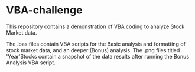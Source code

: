 # VBA-challenge
This repository contains a demonstration of VBA coding to analyze Stock Market data.

The .bas files contain VBA scripts for the Basic analysis and formatting of stock market data, and an deeper (Bonus) analysis. The .png files titled 'Year'Stocks contain a snapshot of the data results after running the Bonus Analysis VBA script.
